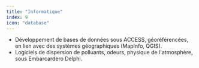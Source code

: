 ```yaml
---
title: "Informatique"
index: 9
icon: "database"
---
```


- Développement de bases de données sous ACCESS, géoréférencées, en lien avec des systèmes géographiques (MapInfo, QGIS).
- Logiciels de dispersion de polluants, odeurs, physique de l'atmosphère, sous Embarcardero Delphi.
